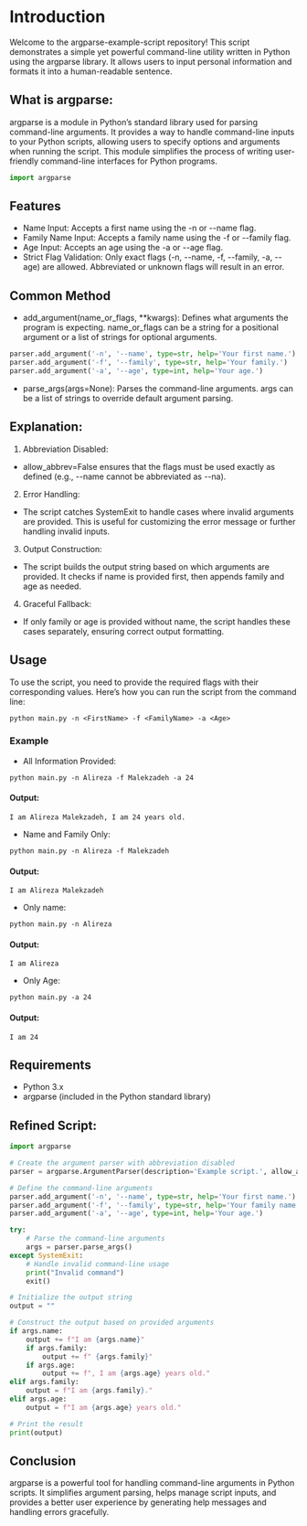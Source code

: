 # Introduction

Welcome to the argparse-example-script repository! This script demonstrates a simple yet powerful command-line utility written in Python using the argparse library. It allows users to input personal information and formats it into a human-readable sentence.

## What is argparse:

argparse is a module in Python’s standard library used for parsing command-line arguments. It provides a way to handle command-line inputs to your Python scripts, allowing users to specify options and arguments when running the script. This module simplifies the process of writing user-friendly command-line interfaces for Python programs.

```python
import argparse
```

## Features

- Name Input: Accepts a first name using the -n or --name flag.
- Family Name Input: Accepts a family name using the -f or --family flag.
- Age Input: Accepts an age using the -a or --age flag.
- Strict Flag Validation: Only exact flags (-n, --name, -f, --family, -a, --age) are allowed. Abbreviated or unknown flags will result in an error.


## Common Method
- add_argument(name_or_flags, **kwargs): Defines what arguments the program is expecting. name_or_flags can be a string for a positional argument or a list of strings for optional arguments.
```python
parser.add_argument('-n', '--name', type=str, help='Your first name.')
parser.add_argument('-f', '--family', type=str, help='Your family.')
parser.add_argument('-a', '--age', type=int, help='Your age.')
```
- parse_args(args=None): Parses the command-line arguments. args can be a list of strings to override default argument parsing.

## Explanation:

1. Abbreviation Disabled:
- allow_abbrev=False ensures that the flags must be used exactly as defined (e.g., --name cannot be abbreviated as --na).

2. Error Handling:
- The script catches SystemExit to handle cases where invalid arguments are provided. This is useful for customizing the error message or further handling invalid inputs.

3. Output Construction:
- The script builds the output string based on which arguments are provided. It checks if name is provided first, then appends family and age as needed.

4. Graceful Fallback:
- If only family or age is provided without name, the script handles these cases separately, ensuring correct output formatting.

## Usage

To use the script, you need to provide the required flags with their corresponding values. Here’s how you can run the script from the command line:

```commandline
python main.py -n <FirstName> -f <FamilyName> -a <Age>
```

### Example

- All Information Provided:
```commandline
python main.py -n Alireza -f Malekzadeh -a 24
```

#### Output:

```commandline
I am Alireza Malekzadeh, I am 24 years old.
```

- Name and Family Only:

```commandline
python main.py -n Alireza -f Malekzadeh
```

#### Output:

```commandline
I am Alireza Malekzadeh
```

- Only name:

```commandline
python main.py -n Alireza
```

#### Output:

```commandline
I am Alireza 
```

- Only Age:

```commandline
python main.py -a 24
```

#### Output:

```commandline
I am 24
```

## Requirements

- Python 3.x
- argparse (included in the Python standard library)

## Refined Script:

```python
import argparse

# Create the argument parser with abbreviation disabled
parser = argparse.ArgumentParser(description='Example script.', allow_abbrev=False)

# Define the command-line arguments
parser.add_argument('-n', '--name', type=str, help='Your first name.')
parser.add_argument('-f', '--family', type=str, help='Your family name.')
parser.add_argument('-a', '--age', type=int, help='Your age.')

try:
    # Parse the command-line arguments
    args = parser.parse_args()
except SystemExit:
    # Handle invalid command-line usage
    print("Invalid command")
    exit()

# Initialize the output string
output = ""

# Construct the output based on provided arguments
if args.name:
    output += f"I am {args.name}"
    if args.family:
        output += f" {args.family}"
    if args.age:
        output += f", I am {args.age} years old."
elif args.family:
    output = f"I am {args.family}."
elif args.age:
    output = f"I am {args.age} years old."

# Print the result
print(output)
```

## Conclusion
argparse is a powerful tool for handling command-line arguments in Python scripts. It simplifies argument parsing, helps manage script inputs, and provides a better user experience by generating help messages and handling errors gracefully.